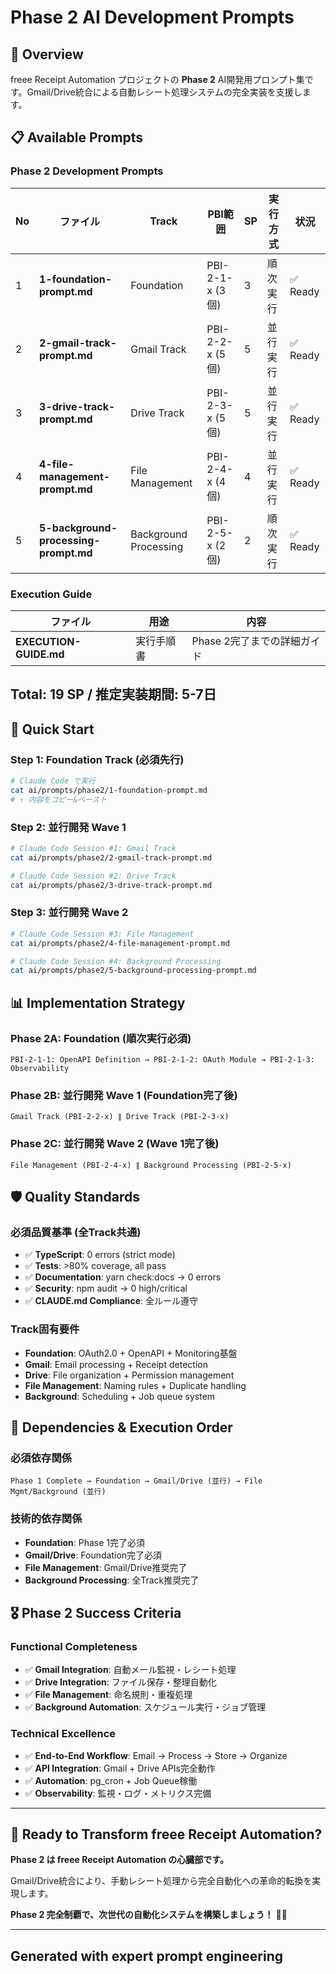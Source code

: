 # Phase 2 AI Development Prompts

## 🎯 Overview

freee Receipt Automation プロジェクトの **Phase 2**
AI開発用プロンプト集です。Gmail/Drive統合による自動レシート処理システムの完全実装を支援します。

## 📋 Available Prompts

### **Phase 2 Development Prompts**

| No  | ファイル                              | Track                 | PBI範囲         | SP  | 実行方式 | 状況     |
| --- | ------------------------------------- | --------------------- | --------------- | --- | -------- | -------- |
| 1   | **1-foundation-prompt.md**            | Foundation            | PBI-2-1-x (3個) | 3   | 順次実行 | ✅ Ready |
| 2   | **2-gmail-track-prompt.md**           | Gmail Track           | PBI-2-2-x (5個) | 5   | 並行実行 | ✅ Ready |
| 3   | **3-drive-track-prompt.md**           | Drive Track           | PBI-2-3-x (5個) | 5   | 並行実行 | ✅ Ready |
| 4   | **4-file-management-prompt.md**       | File Management       | PBI-2-4-x (4個) | 4   | 並行実行 | ✅ Ready |
| 5   | **5-background-processing-prompt.md** | Background Processing | PBI-2-5-x (2個) | 2   | 順次実行 | ✅ Ready |

### **Execution Guide**

| ファイル               | 用途       | 内容                        |
| ---------------------- | ---------- | --------------------------- |
| **EXECUTION-GUIDE.md** | 実行手順書 | Phase 2完了までの詳細ガイド |

## Total: 19 SP / 推定実装期間: 5-7日

## 🚀 Quick Start

### **Step 1: Foundation Track (必須先行)**

```bash
# Claude Code で実行
cat ai/prompts/phase2/1-foundation-prompt.md
# ↑ 内容をコピー&ペースト
```

### **Step 2: 並行開発 Wave 1**

```bash
# Claude Code Session #1: Gmail Track
cat ai/prompts/phase2/2-gmail-track-prompt.md

# Claude Code Session #2: Drive Track
cat ai/prompts/phase2/3-drive-track-prompt.md
```

### **Step 3: 並行開発 Wave 2**

```bash
# Claude Code Session #3: File Management
cat ai/prompts/phase2/4-file-management-prompt.md

# Claude Code Session #4: Background Processing
cat ai/prompts/phase2/5-background-processing-prompt.md
```

## 📊 Implementation Strategy

### **Phase 2A: Foundation** (順次実行必須)

```text
PBI-2-1-1: OpenAPI Definition → PBI-2-1-2: OAuth Module → PBI-2-1-3: Observability
```

### **Phase 2B: 並行開発 Wave 1** (Foundation完了後)

```text
Gmail Track (PBI-2-2-x) ∥ Drive Track (PBI-2-3-x)
```

### **Phase 2C: 並行開発 Wave 2** (Wave 1完了後)

```text
File Management (PBI-2-4-x) ∥ Background Processing (PBI-2-5-x)
```

## 🛡️ Quality Standards

### **必須品質基準** (全Track共通)

- ✅ **TypeScript**: 0 errors (strict mode)
- ✅ **Tests**: >80% coverage, all pass
- ✅ **Documentation**: yarn check:docs → 0 errors
- ✅ **Security**: npm audit → 0 high/critical
- ✅ **CLAUDE.md Compliance**: 全ルール遵守

### **Track固有要件**

- **Foundation**: OAuth2.0 + OpenAPI + Monitoring基盤
- **Gmail**: Email processing + Receipt detection
- **Drive**: File organization + Permission management
- **File Management**: Naming rules + Duplicate handling
- **Background**: Scheduling + Job queue system

## 🔄 Dependencies & Execution Order

### **必須依存関係**

```text
Phase 1 Complete → Foundation → Gmail/Drive (並行) → File Mgmt/Background (並行)
```

### **技術的依存関係**

- **Foundation**: Phase 1完了必須
- **Gmail/Drive**: Foundation完了必須
- **File Management**: Gmail/Drive推奨完了
- **Background Processing**: 全Track推奨完了

## 🎖️ Phase 2 Success Criteria

### **Functional Completeness**

- ✅ **Gmail Integration**: 自動メール監視・レシート処理
- ✅ **Drive Integration**: ファイル保存・整理自動化
- ✅ **File Management**: 命名規則・重複処理
- ✅ **Background Automation**: スケジュール実行・ジョブ管理

### **Technical Excellence**

- ✅ **End-to-End Workflow**: Email → Process → Store → Organize
- ✅ **API Integration**: Gmail + Drive APIs完全動作
- ✅ **Automation**: pg_cron + Job Queue稼働
- ✅ **Observability**: 監視・ログ・メトリクス完備

---

## 🎯 Ready to Transform freee Receipt Automation?

**Phase 2 は freee Receipt Automation の心臓部です。**

Gmail/Drive統合により、手動レシート処理から完全自動化への革命的転換を実現します。

**Phase 2 完全制覇で、次世代の自動化システムを構築しましょう！** 🚀✨

---

## Generated with expert prompt engineering
